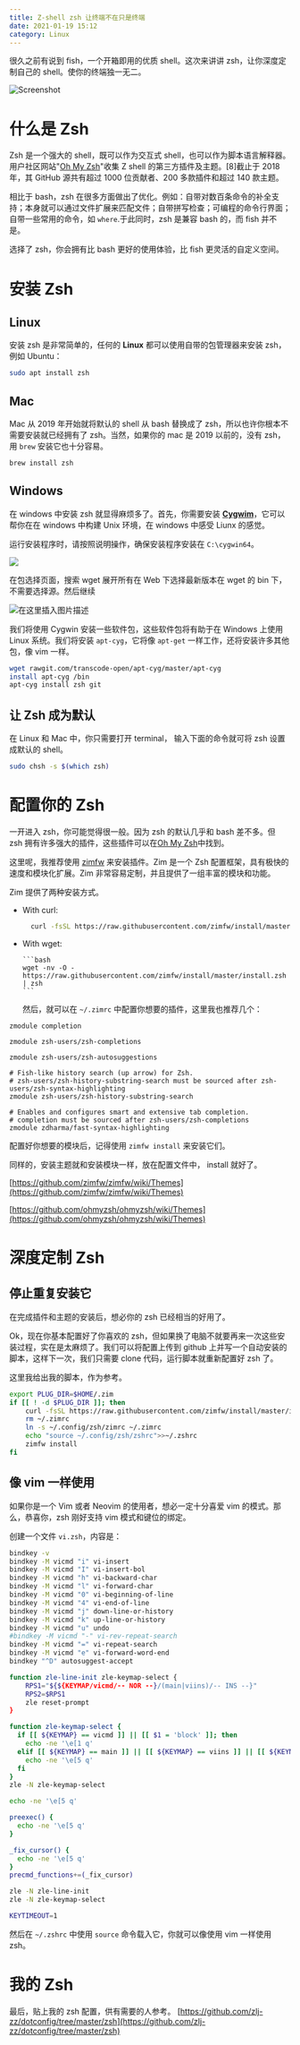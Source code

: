 ```yaml
---
title: Z-shell zsh 让终端不在只是终端
date: 2021-01-19 15:12
category: Linux
---
```


很久之前有说到 fish，一个开箱即用的优质 shell。这次来讲讲 zsh，让你深度定制自己的 shell。使你的终端独一无二。

![Screenshot](https://img-blog.csdnimg.cn/20210119000431880.png?x-oss-process=image/watermark,type_ZmFuZ3poZW5naGVpdGk,shadow_10,text_aHR0cHM6Ly9ibG9nLmNzZG4ubmV0L3FxXzM4NDEwNDk0,size_16,color_FFFFFF,t_70)

# 什么是 Zsh

Zsh 是一个强大的 shell，既可以作为交互式 shell，也可以作为脚本语言解释器。用户社区网站"[Oh My Zsh](https://github.com/ohmyzsh/ohmyzsh)"收集 Z shell 的第三方插件及主题。[8]截止于 2018 年，其 GitHub 源共有超过 1000 位贡献者、200 多款插件和超过 140 款主题。

相比于 bash，zsh 在很多方面做出了优化。例如：自带对数百条命令的补全支持；本身就可以通过文件扩展来匹配文件；自带拼写检查；可编程的命令行界面；自带一些常用的命令，如 `where`.于此同时，zsh 是兼容 bash 的，而 fish 并不是。

选择了 zsh，你会拥有比 bash 更好的使用体验，比 fish 更灵活的自定义空间。

# 安装 Zsh

## Linux

安装 zsh 是非常简单的，任何的 **Linux** 都可以使用自带的包管理器来安装 zsh， 例如 Ubuntu：

```bash
sudo apt install zsh
```

## Mac

Mac 从 2019 年开始就将默认的 shell 从 bash 替换成了 zsh，所以也许你根本不需要安装就已经拥有了 zsh。当然，如果你的 mac 是 2019 以前的，没有 zsh， 用 `brew` 安装它也十分容易。

```bash
brew install zsh
```

## Windows

在 windows 中安装 zsh 就显得麻烦多了。首先，你需要安装 [**Cygwim**](https://cygwin.com/install.html)，它可以帮你在在 windows 中构建 Unix 环境，在 windows 中感受 Liunx 的感觉。

运行安装程序时，请按照说明操作，确保安装程序安装在 `C:\cygwin64`。

![](https://img-blog.csdnimg.cn/20210119010300363.png?x-oss-process=image/watermark,type_ZmFuZ3poZW5naGVpdGk,shadow_10,text_aHR0cHM6Ly9ibG9nLmNzZG4ubmV0L3FxXzM4NDEwNDk0,size_16,color_FFFFFF,t_70#pic_center)

在包选择页面，搜索 wget 展开所有在 Web 下选择最新版本在 wget 的 bin 下，不需要选择源。然后继续

![在这里插入图片描述](https://img-blog.csdnimg.cn/20210119010321466.png?x-oss-process=image/watermark,type_ZmFuZ3poZW5naGVpdGk,shadow_10,text_aHR0cHM6Ly9ibG9nLmNzZG4ubmV0L3FxXzM4NDEwNDk0,size_16,color_FFFFFF,t_70#pic_center)

我们将使用 Cygwin 安装一些软件包，这些软件包将有助于在 Windows 上使用 Linux 系统。我们将安装 `apt-cyg`，它将像 `apt-get` 一样工作，还将安装许多其他包，像 vim 一样。

```bash
wget rawgit.com/transcode-open/apt-cyg/master/apt-cyg
install apt-cyg /bin
apt-cyg install zsh git
```

## 让 Zsh 成为默认

在 Linux 和 Mac 中，你只需要打开 terminal， 输入下面的命令就可将 zsh 设置成默认的 shell。

```bash
sudo chsh -s $(which zsh)
```

# 配置你的 Zsh

一开进入 zsh，你可能觉得很一般。因为 zsh 的默认几乎和 bash 差不多。但 zsh 拥有许多强大的插件，这些插件可以在[Oh My Zsh](https://github.com/ohmyzsh/ohmyzsh)中找到。

这里呢，我推荐使用 [zimfw](https://github.com/zimfw/zimfw) 来安装插件。Zim 是一个 Zsh 配置框架，具有极快的速度和模块化扩展。Zim 非常容易定制，并且提供了一组丰富的模块和功能。

Zim 提供了两种安装方式。

- With curl:

  ```bash
    curl -fsSL https://raw.githubusercontent.com/zimfw/install/master/install.zsh | zsh
  ```

- With wget:

      ```bash
      wget -nv -O - https://raw.githubusercontent.com/zimfw/install/master/install.zsh | zsh
      ```

  然后，就可以在 `~/.zimrc` 中配置你想要的插件，这里我也推荐几个：

```
zmodule completion

zmodule zsh-users/zsh-completions

zmodule zsh-users/zsh-autosuggestions

# Fish-like history search (up arrow) for Zsh.
# zsh-users/zsh-history-substring-search must be sourced after zsh-users/zsh-syntax-highlighting
zmodule zsh-users/zsh-history-substring-search

# Enables and configures smart and extensive tab completion.
# completion must be sourced after zsh-users/zsh-completions
zmodule zdharma/fast-syntax-highlighting
```

配置好你想要的模块后，记得使用 `zimfw install` 来安装它们。

同样的，安装主题就和安装模块一样，放在配置文件中， install 就好了。

[https://github.com/zimfw/zimfw/wiki/Themes](https://github.com/zimfw/zimfw/wiki/Themes)

[https://github.com/ohmyzsh/ohmyzsh/wiki/Themes](https://github.com/ohmyzsh/ohmyzsh/wiki/Themes)

# 深度定制 Zsh

## 停止重复安装它

在完成插件和主题的安装后，想必你的 zsh 已经相当的好用了。

Ok，现在你基本配置好了你喜欢的 zsh，但如果换了电脑不就要再来一次这些安装过程，实在是太麻烦了。我们可以将配置上传到 github 上并写一个自动安装的脚本，这样下一次，我们只需要 clone 代码，运行脚本就重新配置好 zsh 了。

这里我给出我的脚本，作为参考。

```bash
export PLUG_DIR=$HOME/.zim
if [[ ! -d $PLUG_DIR ]]; then
    curl -fsSL https://raw.githubusercontent.com/zimfw/install/master/install.zsh | zsh
    rm ~/.zimrc
    ln -s ~/.config/zsh/zimrc ~/.zimrc
    echo "source ~/.config/zsh/zshrc">>~/.zshrc
    zimfw install
fi
```

## 像 vim 一样使用

如果你是一个 Vim 或者 Neovim 的使用者，想必一定十分喜爱 vim 的模式。那么，恭喜你，zsh 刚好支持 vim 模式和键位的绑定。

创建一个文件 `vi.zsh`，内容是：

```bash
bindkey -v
bindkey -M vicmd "i" vi-insert
bindkey -M vicmd "I" vi-insert-bol
bindkey -M vicmd "h" vi-backward-char
bindkey -M vicmd "l" vi-forward-char
bindkey -M vicmd "0" vi-beginning-of-line
bindkey -M vicmd "4" vi-end-of-line
bindkey -M vicmd "j" down-line-or-history
bindkey -M vicmd "k" up-line-or-history
bindkey -M vicmd "u" undo
#bindkey -M vicmd "-" vi-rev-repeat-search
bindkey -M vicmd "=" vi-repeat-search
bindkey -M vicmd "e" vi-forward-word-end
bindkey "^D" autosuggest-accept

function zle-line-init zle-keymap-select {
    RPS1="${${KEYMAP/vicmd/-- NOR --}/(main|viins)/-- INS --}"
    RPS2=$RPS1
    zle reset-prompt
}

function zle-keymap-select {
  if [[ ${KEYMAP} == vicmd ]] || [[ $1 = 'block' ]]; then
    echo -ne '\e[1 q'
  elif [[ ${KEYMAP} == main ]] || [[ ${KEYMAP} == viins ]] || [[ ${KEYMAP} = '' ]] || [[ $1 = 'beam' ]]; then
    echo -ne '\e[5 q'
  fi
}
zle -N zle-keymap-select

echo -ne '\e[5 q'

preexec() {
  echo -ne '\e[5 q'
}

_fix_cursor() {
  echo -ne '\e[5 q'
}
precmd_functions+=(_fix_cursor)

zle -N zle-line-init
zle -N zle-keymap-select

KEYTIMEOUT=1
```

然后在 `~/.zshrc` 中使用 `source` 命令载入它，你就可以像使用 vim 一样使用 zsh。

# 我的 Zsh

最后，贴上我的 zsh 配置，供有需要的人参考。
[https://github.com/zlj-zz/dotconfig/tree/master/zsh](https://github.com/zlj-zz/dotconfig/tree/master/zsh)
